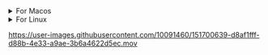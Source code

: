 <details>
<summary>For Macos</summary>
  
<details>
<summary>Apple Slicon</summary>

```
wget https://github.com/onuragtas/redock/releases/latest/download/redock_Darwin_arm64 -O /usr/local/bin/redock
chmod +x /usr/local/bin/redock
redock
```

</details>

<details>
<summary>Amd64</summary>

```
wget https://github.com/onuragtas/redock/releases/latest/download/redock_Darwin_amd64 -O /usr/local/bin/redock
chmod +x /usr/local/bin/redock
redock
```

</details>
</details>

<details>
<summary>For Linux</summary>
  
Download

```
wget https://github.com/onuragtas/redock/releases/latest/download/redock_Linux_amd64 -O /usr/local/bin/redock
chmod +x /usr/local/bin/redock
```

Run

```
redock
```
</details>


https://user-images.githubusercontent.com/10091460/151700639-d8af1fff-d88b-4e33-a9ae-3b6a4622d5ec.mov


